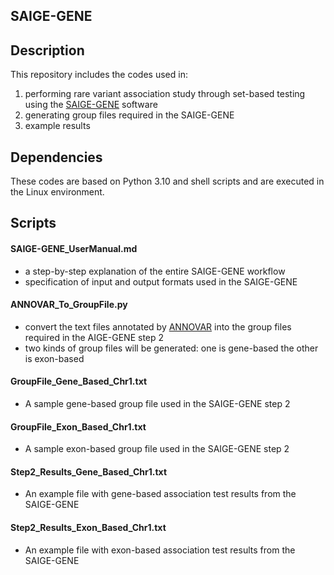 ## SAIGE-GENE

## Description 
 This repository includes the codes used in:
1. performing rare variant association study through set-based testing using the [SAIGE-GENE](https://saigegit.github.io/SAIGE-doc/) software
2. generating group files required in the SAIGE-GENE
3. example results

## Dependencies
These codes are based on Python 3.10 and shell scripts and are executed in the Linux environment.
 
## Scripts
#### SAIGE-GENE_UserManual.md
  - a step-by-step explanation of the entire SAIGE-GENE workflow 
  - specification of input and output formats used in the SAIGE-GENE

#### ANNOVAR_To_GroupFile.py
  - convert the text files annotated by [ANNOVAR](https://annovar.openbioinformatics.org/en/latest/) into the group files required in the AIGE-GENE step 2 
  - two kinds of group files will be generated: one is gene-based the other is exon-based

#### GroupFile_Gene_Based_Chr1.txt
 - A sample gene-based group file used in the SAIGE-GENE step 2

#### GroupFile_Exon_Based_Chr1.txt
- A sample exon-based group file used in the SAIGE-GENE step 2

#### Step2_Results_Gene_Based_Chr1.txt
- An example file with gene-based association test results from the SAIGE-GENE 

#### Step2_Results_Exon_Based_Chr1.txt
- An example file with exon-based association test results from the SAIGE-GENE 
